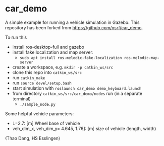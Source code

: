 # car_demo

A simple example for running a vehicle simulation in Gazebo. 
This repository has been forked from https://github.com/osrf/car_demo.

To run this
* install ros-desktop-full and gazebo
* install fake localization and map server: 
    * `sudo apt install ros-melodic-fake-localization ros-melodic-map-server`
* create a workspace, e.g. `mkdir -p catkin_ws/src` 
* clone this repo into `catkin_ws/src`
* run `catkin_make` 
* run `source devel/setup.bash`
* start simulation with `roslaunch car_demo demo_keyboard.launch`
* from directory `catkin_ws/src/car_demo/nodes` run (in a separate terminal)
    * `./sample_node.py`

Some helpful vehicle parameters:
* L=2.7: [m] Wheel base of vehicle
* veh_dim_x, veh_dim_y= 4.645, 1.76]: [m] size of vehicle (length, width)

(Thao Dang, HS Esslingen)